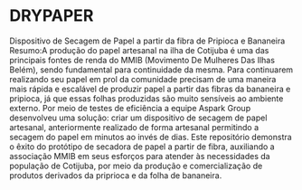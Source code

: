 # DRYPAPER
Dispositivo de Secagem de Papel a partir da fibra de Pripioca e Bananeira
Resumo:A produção do papel artesanal na ilha de Cotijuba é uma das principais fontes de renda do MMIB (Movimento De Mulheres Das Ilhas Belém), sendo fundamental para continuidade da mesma. Para continuarem realizando seu papel em prol da comunidade precisam de uma maneira mais rápida e escalável de produzir papel a partir das fibras da bananeira e pripioca, já que essas folhas produzidas são muito sensíveis ao ambiente externo. Por meio de testes de eficiência a equipe Aspark Group desenvolveu uma solução: criar um dispositivo de secagem de papel artesanal, anteriormente realizado de forma artesanal permitindo a secagem do papel em minutos ao invés de dias. Este repositório demonstra o êxito do protótipo de secadora de papel a partir de fibra, auxiliando a associação MMIB em seus esforços para atender às necessidades da população de Cotijuba, por meio da produção e comercialização de produtos derivados da priprioca e da folha de bananeira.
